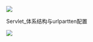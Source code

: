 

![](https://pic.superbed.cn/item/5dc016598e0e2e3ee9f7092c.jpg)



Servlet_体系结构与urlpartten配置

![](https://pic.superbed.cn/item/5dc0cca38e0e2e3ee904c6a9.jpg)

